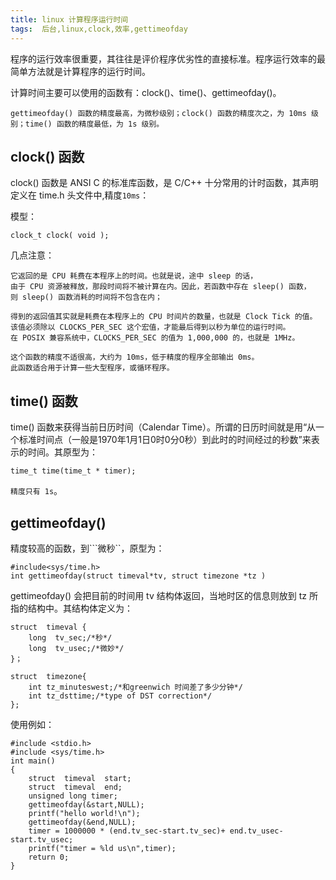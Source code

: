 ```yaml
---
title: linux 计算程序运行时间
tags:  后台,linux,clock,效率,gettimeofday
---
```



程序的运行效率很重要，其往往是评价程序优劣性的直接标准。程序运行效率的最简单方法就是计算程序的运行时间。

计算时间主要可以使用的函数有：clock()、time()、gettimeofday()。

```gettimeofday() 函数的精度最高，为微秒级别；clock() 函数的精度次之，为 10ms 级别；time() 函数的精度最低，为 1s 级别。```

## clock() 函数
clock() 函数是 ANSI C 的标准库函数，是 C/C++ 十分常用的计时函数，其声明定义在 time.h 头文件中,精度```10ms```：

模型：

	clock_t clock( void ); 

几点注意：

	它返回的是 CPU 耗费在本程序上的时间。也就是说，途中 sleep 的话，
	由于 CPU 资源被释放，那段时间将不被计算在内。因此，若函数中存在 sleep() 函数，
	则 sleep() 函数消耗的时间将不包含在内；

	得到的返回值其实就是耗费在本程序上的 CPU 时间片的数量，也就是 Clock Tick 的值。
	该值必须除以 CLOCKS_PER_SEC 这个宏值，才能最后得到以秒为单位的运行时间。
	在 POSIX 兼容系统中，CLOCKS_PER_SEC 的值为 1,000,000 的，也就是 1MHz。

	这个函数的精度不适很高，大约为 10ms，低于精度的程序全部输出 0ms。
	此函数适合用于计算一些大型程序，或循环程序。

## time() 函数
time() 函数来获得当前日历时间（Calendar Time）。所谓的日历时间就是用“从一个标准时间点（一般是1970年1月1日0时0分0秒）到此时的时间经过的秒数”来表示的时间。其原型为：

	time_t time(time_t * timer); 

```精度只有 1s```。

## gettimeofday() 
精度较高的函数，到```微秒``，原型为：

	#include<sys/time.h>
	int gettimeofday(struct timeval*tv, struct timezone *tz )

gettimeofday() 会把目前的时间用 tv 结构体返回，当地时区的信息则放到 tz 所指的结构中。其结构体定义为：

	
	struct  timeval {
   		long  tv_sec;/*秒*/
		long  tv_usec;/*微妙*/
	}；

	struct  timezone{
    	int tz_minuteswest;/*和greenwich 时间差了多少分钟*/
    	int tz_dsttime;/*type of DST correction*/
	};

使用例如：

	#include <stdio.h>
	#include <sys/time.h>
	int main()
	{
		struct  timeval  start;
   		struct  timeval  end;
   		unsigned long timer;
   		gettimeofday(&start,NULL);
   		printf("hello world!\n");
   		gettimeofday(&end,NULL);
   		timer = 1000000 * (end.tv_sec-start.tv_sec)+ end.tv_usec-start.tv_usec;
   		printf("timer = %ld us\n",timer);
   		return 0;
	}
